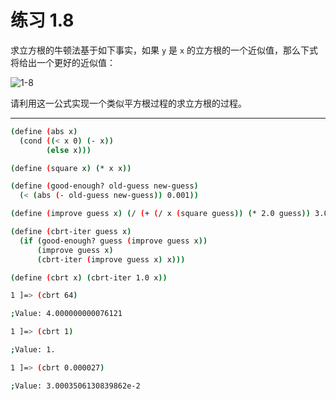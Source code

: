 # 练习 1.8

求立方根的牛顿法基于如下事实，如果 `y` 是 `x` 的立方根的一个近似值，那么下式将给出一个更好的近似值：

![1-8](/Users/brick/code/sicp-solutions/resources/1-8.png)

请利用这一公式实现一个类似平方根过程的求立方根的过程。

---

```bash
(define (abs x)
  (cond ((< x 0) (- x))
        (else x)))

(define (square x) (* x x))

(define (good-enough? old-guess new-guess)
  (< (abs (- old-guess new-guess)) 0.001))

(define (improve guess x) (/ (+ (/ x (square guess)) (* 2.0 guess)) 3.0))

(define (cbrt-iter guess x)
  (if (good-enough? guess (improve guess x))
      (improve guess x)
      (cbrt-iter (improve guess x) x)))

(define (cbrt x) (cbrt-iter 1.0 x))
```

```bash
1 ]=> (cbrt 64)

;Value: 4.000000000076121

1 ]=> (cbrt 1)

;Value: 1.

1 ]=> (cbrt 0.000027)

;Value: 3.0003506130839862e-2
```
